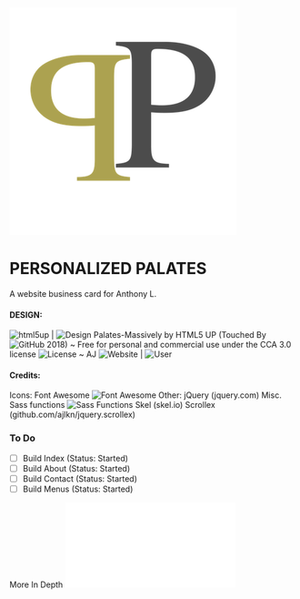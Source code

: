 ![Personalized Palates](/images/PP_logo.png)

# PERSONALIZED PALATES
A website business card for Anthony L.

#### DESIGN:
![html5up](https://html5up.net) | ![Design](@ajlkn)
Palates-Massively by HTML5 UP (Touched By ![GitHub](@jeremysmai) 2018)
~ Free for personal and commercial use under the CCA 3.0 license ![License](html5up.net/license)
~ AJ ![Website](aj@lkn.io) | ![User](@ajlkn)

#### Credits:
  Icons:
		Font Awesome ![Font Awesome](fortawesome.github.com/Font-Awesome)
	Other:
		jQuery (jquery.com)
		Misc. Sass functions ![Sass Functions](@HugoGiraudel)
		Skel (skel.io)
		Scrollex (github.com/ajlkn/jquery.scrollex)

### To Do
 - [ ] Build Index (Status: Started)
 - [ ] Build About (Status: Started)
 - [ ] Build Contact (Status: Started)
 - [ ] Build Menus (Status: Started)

More In Depth ![To Do](Palates_SitePlan.html)
